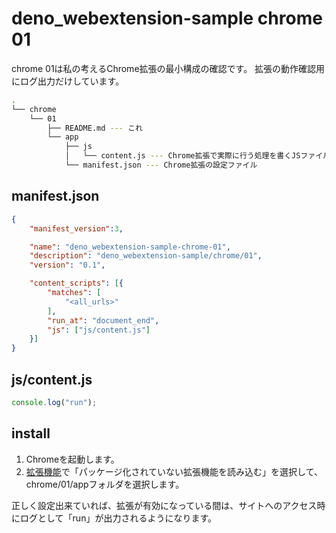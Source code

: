 # deno_webextension-sample chrome 01

chrome 01は私の考えるChrome拡張の最小構成の確認です。
拡張の動作確認用にログ出力だけしています。

```bash
.
└── chrome
    └── 01
        ├── README.md --- これ
        └── app
            ├── js
            │   └── content.js --- Chrome拡張で実際に行う処理を書くJSファイル
            └── manifest.json --- Chrome拡張の設定ファイル
```

## manifest.json

```json
{
    "manifest_version":3,

    "name": "deno_webextension-sample-chrome-01",
    "description": "deno_webextension-sample/chrome/01",
    "version": "0.1",

    "content_scripts": [{
        "matches": [
            "<all_urls>"
        ],
        "run_at": "document_end",
        "js": ["js/content.js"]
    }]
}
```

## js/content.js

```js
console.log("run");
```

## install

1. Chromeを起動します。
2. [拡張機能](chrome://extensions/)で「パッケージ化されていない拡張機能を読み込む」を選択して、chrome/01/appフォルダを選択します。

正しく設定出来ていれば、拡張が有効になっている間は、サイトへのアクセス時にログとして「run」が出力されるようになります。
